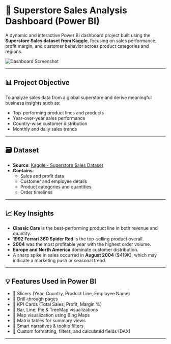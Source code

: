 # 🚗 Superstore Sales Analysis Dashboard (Power BI)

A dynamic and interactive Power BI dashboard project built using the **Superstore Sales dataset from Kaggle**, focusing on sales performance, profit margin, and customer behavior across product categories and regions.

![Dashboard Screenshot]([Super%20Store%20Sales%20Project/DashboardFiles/Super%20Store%20Sales%20Dashboard.png](https://github.com/Yaxhfr7/Portfolio-Projects/blob/main/Super%20Store%20Sales%20Project/DashboardFiles/Super%20Store%20Sales%20Dashboard.png))

---

## 📊 Project Objective

To analyze sales data from a global superstore and derive meaningful business insights such as:

- Top-performing product lines and products
- Year-over-year sales performance
- Country-wise customer distribution
- Monthly and daily sales trends

---

## 🗃️ Dataset

- **Source**: [Kaggle - Superstore Sales Dataset](https://www.kaggle.com/datasets)
- **Contains**:
  - Sales and profit data
  - Customer and employee details
  - Product categories and quantities
  - Order timelines

---

## 📈 Key Insights

- **Classic Cars** is the best-performing product line in both revenue and quantity.
- **1992 Ferrari 360 Spider Red** is the top-selling product overall.
- **2004** was the most profitable year with the highest order volume.
- **Europe and North America** dominate customer distribution.
- A sharp spike in sales occurred in **August 2004** ($419K), which may indicate a marketing push or seasonal trend.

---

## 💡 Features Used in Power BI

- 📌 Slicers (Year, Country, Product Line, Employee Name)  
- 📌 Drill-through pages  
- 📌 KPI Cards (Total Sales, Profit, Margin %)  
- 📌 Bar, Line, Pie & TreeMap visualizations  
- 📌 Map visualization using Bing Maps  
- 📌 Matrix tables for summary views  
- 📌 Smart narratives & tooltip filters  
- 📌 Custom formatting, filters, and calculated fields (DAX)

---


